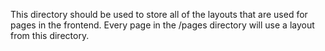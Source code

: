 This directory should be used to store all of the layouts that are used for pages in the frontend.
Every page in the /pages directory will use a layout from this directory.
